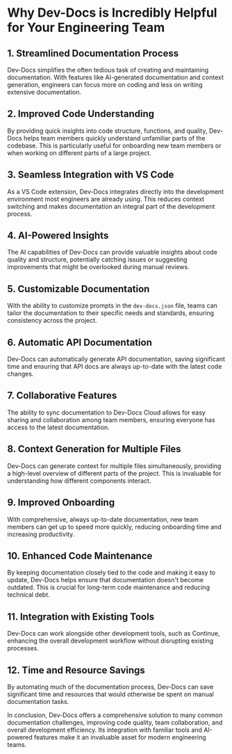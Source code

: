 # Why Dev-Docs is Incredibly Helpful for Your Engineering Team

## 1. Streamlined Documentation Process

Dev-Docs simplifies the often tedious task of creating and maintaining documentation. With features like AI-generated documentation and context generation, engineers can focus more on coding and less on writing extensive documentation.

## 2. Improved Code Understanding

By providing quick insights into code structure, functions, and quality, Dev-Docs helps team members quickly understand unfamiliar parts of the codebase. This is particularly useful for onboarding new team members or when working on different parts of a large project.

## 3. Seamless Integration with VS Code

As a VS Code extension, Dev-Docs integrates directly into the development environment most engineers are already using. This reduces context switching and makes documentation an integral part of the development process.

## 4. AI-Powered Insights

The AI capabilities of Dev-Docs can provide valuable insights about code quality and structure, potentially catching issues or suggesting improvements that might be overlooked during manual reviews.

## 5. Customizable Documentation

With the ability to customize prompts in the `dev-docs.json` file, teams can tailor the documentation to their specific needs and standards, ensuring consistency across the project.

## 6. Automatic API Documentation

Dev-Docs can automatically generate API documentation, saving significant time and ensuring that API docs are always up-to-date with the latest code changes.

## 7. Collaborative Features

The ability to sync documentation to Dev-Docs Cloud allows for easy sharing and collaboration among team members, ensuring everyone has access to the latest documentation.

## 8. Context Generation for Multiple Files

Dev-Docs can generate context for multiple files simultaneously, providing a high-level overview of different parts of the project. This is invaluable for understanding how different components interact.

## 9. Improved Onboarding

With comprehensive, always up-to-date documentation, new team members can get up to speed more quickly, reducing onboarding time and increasing productivity.

## 10. Enhanced Code Maintenance

By keeping documentation closely tied to the code and making it easy to update, Dev-Docs helps ensure that documentation doesn't become outdated. This is crucial for long-term code maintenance and reducing technical debt.

## 11. Integration with Existing Tools

Dev-Docs can work alongside other development tools, such as Continue, enhancing the overall development workflow without disrupting existing processes.

## 12. Time and Resource Savings

By automating much of the documentation process, Dev-Docs can save significant time and resources that would otherwise be spent on manual documentation tasks.

In conclusion, Dev-Docs offers a comprehensive solution to many common documentation challenges, improving code quality, team collaboration, and overall development efficiency. Its integration with familiar tools and AI-powered features make it an invaluable asset for modern engineering teams.
